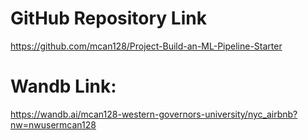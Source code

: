 # GitHub Repository Link
https://github.com/mcan128/Project-Build-an-ML-Pipeline-Starter

# Wandb Link:
https://wandb.ai/mcan128-western-governors-university/nyc_airbnb?nw=nwusermcan128
